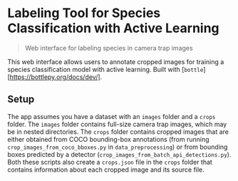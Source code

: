 # Labeling Tool for Species Classification with Active Learning
> Web interface for labeling species in camera trap images

This web interface allows users to annotate cropped images for training a species classification model with active learning. Built with [`bottle`][https://bottlepy.org/docs/dev/].

## Setup
The app assumes you have a dataset with an `images` folder and a `crops` folder. The `images` folder contains full-size camera trap images, which may be in nested directories. The `crops` folder contains cropped images that are either obtained from COCO bounding-box annotations (from running `crop_images_from_coco_bboxes.py` in `data_preprocessing`) or from bounding boxes predicted by a detector (`crop_images_from_batch_api_detections.py`). Both these scripts also create a `crops.json` file in the `crops` folder that contains information about each cropped image and its source file.